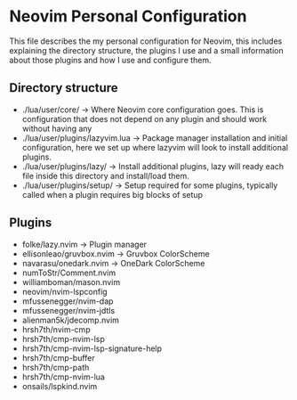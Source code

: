 # Neovim Personal Configuration
This file describes the my personal configuration for Neovim, this includes explaining the directory structure, the plugins I use and a small information about those plugins and how I use and configure them.

## Directory structure
- ./lua/user/core/ -> Where Neovim core configuration goes. This is configuration that does not depend on any plugin and should work without having any
- ./lua/user/plugins/lazyvim.lua -> Package manager installation and initial configuration, here we set up where lazyvim will look to install additional plugins.
- ./lua/user/plugins/lazy/ -> Install additional plugins, lazy will ready each file inside this directory and install/load them.
- ./lua/user/plugins/setup/ -> Setup required for some plugins, typically called when a plugin requires big blocks of setup

## Plugins
- folke/lazy.nvim -> Plugin manager
- ellisonleao/gruvbox.nvim -> Gruvbox ColorScheme
- navarasu/onedark.nvim -> OneDark ColorScheme
- numToStr/Comment.nvim 
- williamboman/mason.nvim 
- neovim/nvim-lspconfig
- mfussenegger/nvim-dap
- mfussenegger/nvim-jdtls
- alienman5k/jdecomp.nvim 
- hrsh7th/nvim-cmp
- hrsh7th/cmp-nvim-lsp
- hrsh7th/cmp-nvim-lsp-signature-help
- hrsh7th/cmp-buffer
- hrsh7th/cmp-path
- hrsh7th/cmp-nvim-lua
- onsails/lspkind.nvim
